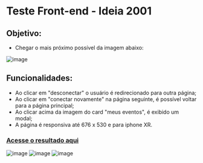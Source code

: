 # Teste Front-end - Ideia 2001

## Objetivo: 

- Chegar o mais próximo possível da imagem abaixo:


![image](https://raw.githubusercontent.com/ideia2001/teste-estagio-front-end/master/imagem.jpg)

## Funcionalidades: 

- Ao clicar em "desconectar" o usuário é redirecionado para outra página;
- Ao clicar em "conectar novamente" na página seguinte, é possível voltar para a página principal;
- Ao clicar acima da imagem do card "meus eventos", é exibido um modal;
- A página é responsiva até 676 x 530 e para iphone XR.

### [Acesse o resultado aqui](https://massive-trousers.surge.sh/)

![image](https://user-images.githubusercontent.com/86899002/154325970-bf290eea-82c2-48ac-9167-9c55a52da47c.png)
![image](https://user-images.githubusercontent.com/86899002/154326175-508f2ae2-8991-445c-a153-c054eced645f.png)
![image](https://user-images.githubusercontent.com/86899002/154326220-89e4f94c-c44a-439a-9a93-24282a04ca2c.png)
